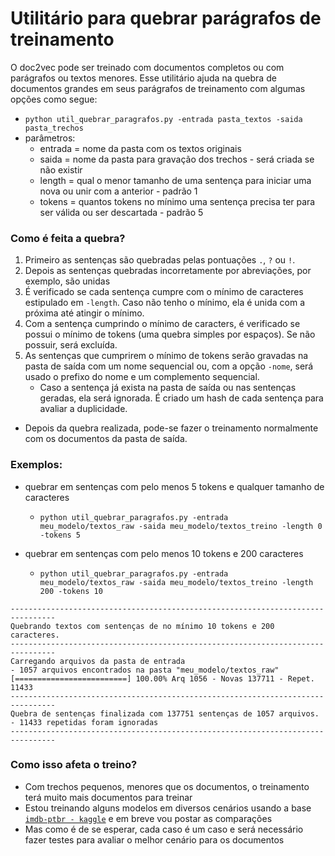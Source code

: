 # Utilitário para quebrar parágrafos de treinamento
O doc2vec pode ser treinado com documentos completos ou com parágrafos ou textos menores. 
Esse utilitário ajuda na quebra de documentos grandes em seus parágrafos de treinamento com algumas opções como segue:
- `python util_quebrar_paragrafos.py -entrada pasta_textos -saida pasta_trechos`
- parâmetros:
  - entrada = nome da pasta com os textos originais
  - saida = nome da pasta para gravação dos trechos - será criada se não existir 
  - length = qual o menor tamanho de uma sentença para iniciar uma nova ou unir com a anterior - padrão 1
  - tokens = quantos tokens no mínimo uma sentença precisa ter para ser válida ou ser descartada - padrão 5

### Como é feita a quebra?
1. Primeiro as sentenças são quebradas pelas pontuações `.`, `?` ou `!`.
2. Depois as sentenças quebradas incorretamente por abreviações, por exemplo, são unidas
3. É verificado se cada sentença cumpre com o mínimo de caracteres estipulado em `-length`. Caso não tenho o mínimo, ela é unida com a próxima até atingir o mínimo.
4. Com a sentença cumprindo o mínimo de caracters, é verificado se possui o mínimo de tokens (uma quebra simples por espaços). Se não possuir, será excluída.
5. As sentenças que cumprirem o mínimo de tokens serão gravadas na pasta de saída com um nome sequencial ou, com a opção `-nome`, será usado o prefixo do nome e um complemento sequencial.
   - Caso a sentença já exista na pasta de saída ou nas sentenças geradas, ela será ignorada. É criado um hash de cada sentença para avaliar a duplicidade.

- Depois da quebra realizada, pode-se fazer o treinamento normalmente com os documentos da pasta de saída.

### Exemplos:
- quebrar em sentenças com pelo menos 5 tokens e qualquer tamanho de caracteres 
  - `python util_quebrar_paragrafos.py -entrada meu_modelo/textos_raw -saida meu_modelo/textos_treino -length 0 -tokens 5`

- quebrar em sentenças com pelo menos 10 tokens e 200 caracteres 
  - `python util_quebrar_paragrafos.py -entrada meu_modelo/textos_raw -saida meu_modelo/textos_treino -length 200 -tokens 10`

```
--------------------------------------------------------------------------------
Quebrando textos com sentenças de no mínimo 10 tokens e 200 caracteres.
--------------------------------------------------------------------------------
Carregando arquivos da pasta de entrada
- 1057 arquivos encontrados na pasta "meu_modelo/textos_raw"
[=========================] 100.00% Arq 1056 - Novas 137711 - Repet. 11433
--------------------------------------------------------------------------------
Quebra de sentenças finalizada com 137751 sentenças de 1057 arquivos.
- 11433 repetidas foram ignoradas
--------------------------------------------------------------------------------
```

### Como isso afeta o treino?
- Com trechos pequenos, menores que os documentos, o treinamento terá muito mais documentos para treinar
- Estou treinando alguns modelos em diversos cenários usando a base [`imdb-ptbr - kaggle`](https://www.kaggle.com/luisfredgs/imdb-ptbr) e em breve vou postar as comparações
- Mas como é de se esperar, cada caso é um caso e será necessário fazer testes para avaliar o melhor cenário para os documentos
